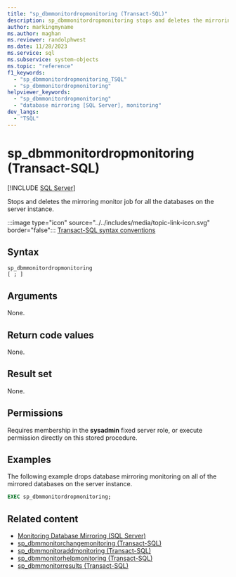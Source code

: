 ```yaml
---
title: "sp_dbmmonitordropmonitoring (Transact-SQL)"
description: sp_dbmmonitordropmonitoring stops and deletes the mirroring monitor job for all the databases on the server instance.
author: markingmyname
ms.author: maghan
ms.reviewer: randolphwest
ms.date: 11/28/2023
ms.service: sql
ms.subservice: system-objects
ms.topic: "reference"
f1_keywords:
  - "sp_dbmmonitordropmonitoring_TSQL"
  - "sp_dbmmonitordropmonitoring"
helpviewer_keywords:
  - "sp_dbmmonitordropmonitoring"
  - "database mirroring [SQL Server], monitoring"
dev_langs:
  - "TSQL"
---
```

# sp_dbmmonitordropmonitoring (Transact-SQL)

[!INCLUDE [SQL Server](../../includes/applies-to-version/sqlserver.md)]

Stops and deletes the mirroring monitor job for all the databases on the server instance.

:::image type="icon" source="../../includes/media/topic-link-icon.svg" border="false"::: [Transact-SQL syntax conventions](../../t-sql/language-elements/transact-sql-syntax-conventions-transact-sql.md)

## Syntax

```syntaxsql
sp_dbmmonitordropmonitoring
[ ; ]
```

## Arguments

None.

## Return code values

None.

## Result set

None.

## Permissions

Requires membership in the **sysadmin** fixed server role, or execute permission directly on this stored procedure.

## Examples

The following example drops database mirroring monitoring on all of the mirrored databases on the server instance.

```sql
EXEC sp_dbmmonitordropmonitoring;
```

## Related content

- [Monitoring Database Mirroring (SQL Server)](../../database-engine/database-mirroring/monitoring-database-mirroring-sql-server.md)
- [sp_dbmmonitorchangemonitoring (Transact-SQL)](sp-dbmmonitorchangemonitoring-transact-sql.md)
- [sp_dbmmonitoraddmonitoring (Transact-SQL)](sp-dbmmonitoraddmonitoring-transact-sql.md)
- [sp_dbmmonitorhelpmonitoring (Transact-SQL)](sp-dbmmonitorhelpmonitoring-transact-sql.md)
- [sp_dbmmonitorresults (Transact-SQL)](sp-dbmmonitorresults-transact-sql.md)
